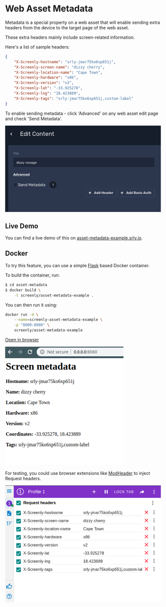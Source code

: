 # Web Asset Metadata

Metadata is a special property on a web asset that will enable sending extra headers from the device to the target page of the web asset.

These extra headers mainly include screen-related information.

Here's a list of sample headers:

```json
{
    "X-Screenly-hostname": "srly-jmar75ko6xp651j",
    "X-Screenly-screen-name": "dizzy cherry",
    "X-Screenly-location-name": "Cape Town",
    "X-Screenly-hardware": "x86",
    "X-Screenly-version": "v2",
    "X-Screenly-lat": "-33.925278",
    "X-Screenly-lng": "18.423889",
    "X-Screenly-tags": "srly-jmar75ko6xp651j,custom-label"
}
```

To enable sending metadata - click 'Advanced' on any web asset edit page and check 'Send Metadata'.

![Asset Metadata Checkbox](img/send_metadata_checkbox.png)

## Live Demo

You can find a live demo of this on [asset-metadata-example.srly.io](https://asset-metadata-example.srly.io/).

## Docker

To try this feature, you can use a simple [Flask](https://flask.palletsprojects.com/) based Docker container.

To build the container, run:

```bash
$ cd asset-metadata
$ docker build \
    -t screenly/asset-metadata-example .
```

You can then run it using:

```bash
docker run -d \
    --name=screenly-asset-metadata-example \
    -p "8080:8080" \
    screenly/asset-metadata-example
```

[Open in browser](http://0.0.0.0:8080)


![Web Page Screenshot](img/python_script_page.png)


For testing, you could use browser extensions like [ModHeader](https://chrome.google.com/webstore/detail/modheader/idgpnmonknjnojddfkpgkljpfnnfcklj?hl=en) to inject Request headers.

![ModHeaders Browser Example](img/mod_header_example.png)

